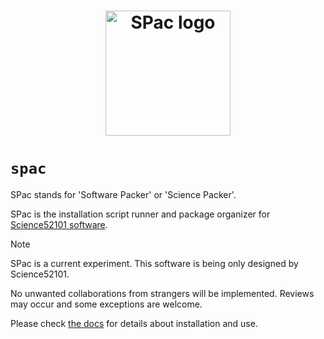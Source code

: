 <h1 align = center>
<image src = './docs/spac_logo.png' width = 200 alt = 'SPac logo' />
</h1>

# `spac`

SPac stands for 'Software Packer' or 'Science Packer'.

SPac is the installation script runner and package organizer for [Science52101 software](https://github.com/Science52101).

> [!NOTE]
> SPac is a current experiment.
> This software is being only designed by Science52101.
> 
> No unwanted collaborations from strangers will be implemented.
> Reviews may occur and some exceptions are welcome.

Please check [the docs](./docs/begin.md) for details about installation and use.
